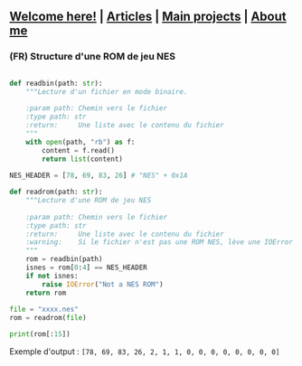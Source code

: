 ## [Welcome here!](https://vpenando.github.io) | [Articles](https://vpenando.github.io/articles.html) | [Main projects](https://vpenando.github.io/projects.html) | [About me](https://vpenando.github.io/about.html)

### (FR) Structure d'une ROM de jeu NES


```py

def readbin(path: str):
    """Lecture d'un fichier en mode binaire.
    
    :param path: Chemin vers le fichier
    :type path: str
    :return:     Une liste avec le contenu du fichier
    """
    with open(path, "rb") as f:
        content = f.read()
        return list(content)
	
NES_HEADER = [78, 69, 83, 26] # "NES" + 0x1A

def readrom(path: str):
    """Lecture d'une ROM de jeu NES
    
    :param path: Chemin vers le fichier
    :type path: str
    :return:     Une liste avec le contenu du fichier
    :warning:    Si le fichier n'est pas une ROM NES, lève une IOError
    """
    rom = readbin(path)
    isnes = rom[0:4] == NES_HEADER
    if not isnes:
    	raise IOError("Not a NES ROM")
    return rom
    
file = "xxxx.nes"
rom = readrom(file)

print(rom[:15])
```

Exemple d'output : `[78, 69, 83, 26, 2, 1, 1, 0, 0, 0, 0, 0, 0, 0, 0]`
